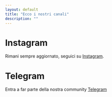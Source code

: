 ```yaml
---
layout: default
title: "Ecco i nostri canali"
description: ""
---
```


# Instagram
Rimani sempre aggiornato, seguici su [Instagram](https://www.instagram.com/aulap2.0occupata/).

# Telegram
Entra a far parte della nostra community  [Telegram](https://web.telegram.org/)